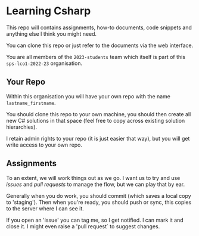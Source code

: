 # Learning Csharp

This repo will contains assignments, how-to documents, code snippets and anything else I think you might need. 

You can clone this repo or just refer to the documents via the web interface. 

You are all members of the `2023-students` team which itself is part of this `sps-lco1-2022-23` organisation. 

## Your Repo

Within this organisation you will have your own repo with the name `lastname_firstname`. 

You should clone this repo to your own machine, you should then create all new C# solutions in that space (feel free to copy across existing solution hierarchies). 

I retain admin rights to your repo (it is just easier that way), but you will get write access to your own repo. 

## Assignments 

To an extent, we will work things out as we go. I want us to try and use _issues_ and _pull requests_ to manage the flow, but we can play that by ear. 

Generally when you do work, you should commit (which saves a local copy to 'staging'). Then when you're ready, you should push or sync, this copies to the server where I can see it. 

If you open an 'issue' you can tag me, so I get notified. I can mark it and close it. I might even raise a 'pull request` to suggest changes. 

